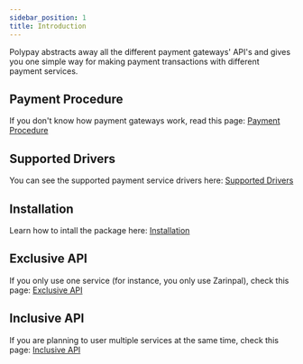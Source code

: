 ```yaml
---
sidebar_position: 1
title: Introduction
---
```


Polypay abstracts away all the different payment gateways' API's and gives you one simple way for making payment transactions with different payment services.

## Payment Procedure

If you don't know how payment gateways work, read this page:
[Payment Procedure](/docs/payment-procedure)

## Supported Drivers

You can see the supported payment service drivers here:
[Supported Drivers](/docs/supported-drivers)


## Installation

Learn how to intall the package here:
[Installation](/docs/installation)

## Exclusive API

If you only use one service (for instance, you only use Zarinpal), check this page:
[Exclusive API](/docs/inclusive)

## Inclusive API

If you are planning to user multiple services at the same time, check this page:
[Inclusive API](/docs/inclusive)
